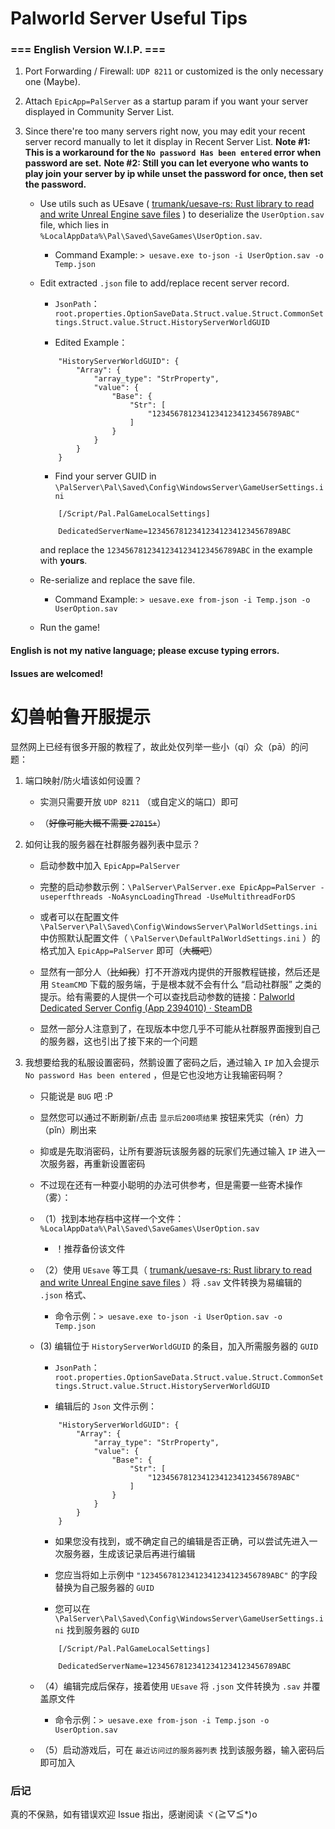 # Palworld Server Useful Tips

### === English Version W.I.P. ===

1. Port Forwarding / Firewall: `UDP 8211` or customized is the only necessary one (Maybe).

2. Attach `EpicApp=PalServer` as a startup param if you want your server displayed in Community Server List.

3. Since there're too many servers right now, you may edit your recent server record manually to let it display in Recent Server List.
**Note #1: This is a workaround for the `No password Has been entered` error when password are set.**
**Note #2: Still you can let everyone who wants to play join your server by ip while unset the password for once, then set the password.**

    + Use utils such as UEsave ( [trumank/uesave-rs: Rust library to read and write Unreal Engine save files](https://github.com/trumank/uesave-rs) ) to deserialize the `UserOption.sav` file, which lies in `%LocalAppData%\Pal\Saved\SaveGames\UserOption.sav`.

        + Command Example: `> uesave.exe to-json -i UserOption.sav -o Temp.json`

    + Edit extracted `.json` file to add/replace recent server record.

        + `JsonPath`：`root.properties.OptionSaveData.Struct.value.Struct.CommonSettings.Struct.value.Struct.HistoryServerWorldGUID`

        + Edited Example：
        ```
            "HistoryServerWorldGUID": {
                "Array": {
                    "array_type": "StrProperty",
                    "value": {
                        "Base": {
                            "Str": [
                                "12345678123412341234123456789ABC"
                            ]
                        }
                    }
                }
            }
        ```

        + Find your server GUID in `\PalServer\Pal\Saved\Config\WindowsServer\GameUserSettings.ini`
        ```
            [/Script/Pal.PalGameLocalSettings]

            DedicatedServerName=12345678123412341234123456789ABC
        ```
        and replace the `12345678123412341234123456789ABC` in the example with **yours**.

    + Re-serialize and replace the save file.

        + Command Example: `> uesave.exe from-json -i Temp.json -o UserOption.sav`
     
    + Run the game!

#### English is not my native language; please excuse typing errors.

#### Issues are welcomed!

# 幻兽帕鲁开服提示

显然网上已经有很多开服的教程了，故此处仅列举一些小（qí）众（pā）的问题：

1. 端口映射/防火墙该如何设置？

    + 实测只需要开放 `UDP 8211` （或自定义的端口）即可

    + （~~好像可能大概不需要 `27015+`~~）

2. 如何让我的服务器在社群服务器列表中显示？

    + 启动参数中加入 `EpicApp=PalServer`

    + 完整的启动参数示例：`\PalServer\PalServer.exe EpicApp=PalServer -useperfthreads -NoAsyncLoadingThread -UseMultithreadForDS`

    + 或者可以在配置文件 `\PalServer\Pal\Saved\Config\WindowsServer\PalWorldSettings.ini` 中仿照默认配置文件（ `\PalServer\DefaultPalWorldSettings.ini` ）的格式加入 `EpicApp=PalServer` 即可（~~大概吧~~）

    + 显然有一部分人（~~比如我~~）打不开游戏内提供的开服教程链接，然后还是用 `SteamCMD` 下载的服务端，于是根本就不会有什么 “启动社群服” 之类的提示。给有需要的人提供一个可以查找启动参数的链接：[Palworld Dedicated Server Config (App 2394010) · SteamDB](https://steamdb.info/app/2394010/config/)

    + 显然一部分人注意到了，在现版本中您几乎不可能从社群服界面搜到自己的服务器，这也引出了接下来的一个问题

3. 我想要给我的私服设置密码，然鹅设置了密码之后，通过输入 `IP` 加入会提示 `No password Has been entered` ，但是它也没地方让我输密码啊？

    + 只能说是 `BUG` 吧 :P

    + 显然您可以通过不断刷新/点击 `显示后200项结果` 按钮来凭实（rén）力（pǐn）刷出来
  
    + 抑或是先取消密码，让所有要游玩该服务器的玩家们先通过输入 `IP` 进入一次服务器，再重新设置密码

    + 不过现在还有一种耍小聪明的办法可供参考，但是需要一些寄术操作（雾）：

    + （1）找到本地存档中这样一个文件：`%LocalAppData%\Pal\Saved\SaveGames\UserOption.sav` 
        + ！推荐备份该文件

    + （2）使用 `UEsave` 等工具（ [trumank/uesave-rs: Rust library to read and write Unreal Engine save files](https://github.com/trumank/uesave-rs) ）将 `.sav` 文件转换为易编辑的 `.json` 格式、

        + 命令示例：`> uesave.exe to-json -i UserOption.sav -o Temp.json`

    + (3) 编辑位于 `HistoryServerWorldGUID` 的条目，加入所需服务器的 `GUID`

        + `JsonPath`：`root.properties.OptionSaveData.Struct.value.Struct.CommonSettings.Struct.value.Struct.HistoryServerWorldGUID`

        + 编辑后的 `Json` 文件示例：
        ```
            "HistoryServerWorldGUID": {
                "Array": {
                    "array_type": "StrProperty",
                    "value": {
                        "Base": {
                            "Str": [
                                "12345678123412341234123456789ABC"
                            ]
                        }
                    }
                }
            }
        ```

        + 如果您没有找到，或不确定自己的编辑是否正确，可以尝试先进入一次服务器，生成该记录后再进行编辑

        + 您应当将如上示例中 `"12345678123412341234123456789ABC"` 的字段替换为自己服务器的 `GUID`

        + 您可以在 `\PalServer\Pal\Saved\Config\WindowsServer\GameUserSettings.ini` 找到服务器的 `GUID`
        ```
            [/Script/Pal.PalGameLocalSettings]

            DedicatedServerName=12345678123412341234123456789ABC
        ```

    + （4）编辑完成后保存，接着使用 `UEsave` 将 `.json` 文件转换为 `.sav` 并覆盖原文件

        + 命令示例：`> uesave.exe from-json -i Temp.json -o UserOption.sav`

    + （5）启动游戏后，可在 `最近访问过的服务器列表` 找到该服务器，输入密码后即可加入

### 后记

真的不保熟，如有错误欢迎 Issue 指出，感谢阅读 ヾ(≧▽≦*)o
